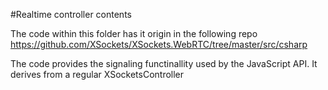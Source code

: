 ﻿#Realtime controller contents

The code within this folder has it origin in the
following repo https://github.com/XSockets/XSockets.WebRTC/tree/master/src/csharp

The code provides the signaling functinallity used by the JavaScript API. It derives from a regular XSocketsController
